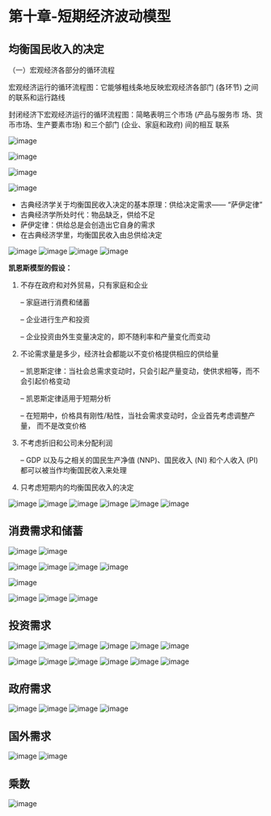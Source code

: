 # 第十章-短期经济波动模型

## 均衡国民收入的决定

（一）宏观经济各部分的循环流程 

 宏观经济运行的循环流程图：它能够粗线条地反映宏观经济各部门 (各环节)  之间的联系和运行路线 

 封闭经济下宏观经济运行的循环流程图：简略表明三个市场 (产品与服务市 场、货币市场、生产要素市场) 和三个部门 (企业、家庭和政府) 间的相互 联系

![image](https://user-images.githubusercontent.com/54904760/212678462-6d2936c3-232e-4179-8b0f-ccd4fb4ee3a7.png)

![image](https://user-images.githubusercontent.com/54904760/212678540-7e62f46b-31ca-4b37-850a-c1afafd5766a.png)

![image](https://user-images.githubusercontent.com/54904760/212678744-2c6e146c-6c19-4dd2-a3f8-0c54434d6155.png)

![image](https://user-images.githubusercontent.com/54904760/212678879-c898deac-32a5-406a-9162-f47de8377c0a.png)

- 古典经济学关于均衡国民收入决定的基本原理：供给决定需求—— “萨伊定律” 
-  古典经济学所处时代：物品缺乏，供给不足 
-  萨伊定律：供给总是会创造出它自身的需求 
-  在古典经济学里，均衡国民收入由总供给决定

![image](https://user-images.githubusercontent.com/54904760/212680030-6fed11b4-125b-41e5-9972-c93fcfc6be30.png)
![image](https://user-images.githubusercontent.com/54904760/212680061-df2a77fc-b1f5-4175-80f0-69ea5bf84e42.png)
![image](https://user-images.githubusercontent.com/54904760/212680085-e69daa7e-36d2-4e6e-81da-e50d3fa5bb06.png)
![image](https://user-images.githubusercontent.com/54904760/212680120-d93871f8-899d-4bf9-802b-1102b4e76ee4.png)

**凯恩斯模型的假设：**

1. 不存在政府和对外贸易，只有家庭和企业 

   – 家庭进行消费和储蓄 

   – 企业进行生产和投资 

   – 企业投资由外生变量决定的，即不随利率和产量变化而变动

2. 不论需求量是多少，经济社会都能以不变价格提供相应的供给量 

   – 凯恩斯定律：当社会总需求变动时，只会引起产量变动，使供求相等，而不会引起价格变动 

   – 凯恩斯定律适用于短期分析 

   – 在短期中，价格具有刚性/粘性，当社会需求变动时，企业首先考虑调整产量， 而不是改变价格

3. 不考虑折旧和公司未分配利润 

   – GDP 以及与之相关的国民生产净值 (NNP)、国民收入 (NI) 和个人收入 (PI)  都可以被当作均衡国民收入来处理 

4. 只考虑短期内的均衡国民收入的决定

   

![image](https://user-images.githubusercontent.com/54904760/212680734-60c95183-d717-433d-8b30-c867d3e4bfb1.png)
![image](https://user-images.githubusercontent.com/54904760/212680753-7acce3a4-848e-4b64-8db0-df0d849b9fa2.png)
![image](https://user-images.githubusercontent.com/54904760/212680781-1cf1008c-e22c-40d1-8b8d-faf73a44ad2b.png)
![image](https://user-images.githubusercontent.com/54904760/212680814-04d4aa75-55b9-499b-af46-cda9e9087930.png)
![image](https://user-images.githubusercontent.com/54904760/212680860-7821770a-e953-41dd-994a-efc81f4b1da9.png)
![image](https://user-images.githubusercontent.com/54904760/212680892-1405e602-1582-4593-a8f6-c8102d60a5bb.png)

## 消费需求和储蓄

![image](https://user-images.githubusercontent.com/54904760/212681162-bedb6ec7-7ef9-4609-a1a6-89bdebb8df27.png)
![image](https://user-images.githubusercontent.com/54904760/212681208-6402c80c-1d6b-4d0b-abf8-ed20aa0a4ff2.png)

![image](https://user-images.githubusercontent.com/54904760/212681503-f13b789d-ebca-4e3d-93cc-1c9506194d37.png)
![image](https://user-images.githubusercontent.com/54904760/212681542-d0ccfbc6-1bca-4e54-ad05-905321f81894.png)
![image](https://user-images.githubusercontent.com/54904760/212681594-740b8436-a571-4e5a-87a1-5c21a785da22.png)
![image](https://user-images.githubusercontent.com/54904760/212681621-ec0943db-2403-4e74-aca5-9eff73fba91c.png)

![image](https://user-images.githubusercontent.com/54904760/212681716-d27b70f4-d65e-42ba-9b03-1463e358fb5c.png)

![image](https://user-images.githubusercontent.com/54904760/212682403-62a15fbe-89e0-4188-b9e7-5189497c3481.png)
![image](https://user-images.githubusercontent.com/54904760/212682461-1a712c5c-6129-4b36-a7f9-a6416273ccea.png)
![image](https://user-images.githubusercontent.com/54904760/212682512-2a3bc2e9-b730-4f51-b45e-1422872e7ccf.png)

## 投资需求

![image](https://user-images.githubusercontent.com/54904760/212682913-f69e56f0-3682-4829-9752-c0e1c6c10c5e.png)
![image](https://user-images.githubusercontent.com/54904760/212682975-b5a7c590-16f5-474b-a4d4-240da7f0c5f1.png)
![image](https://user-images.githubusercontent.com/54904760/212683021-a6604fcd-a438-4cc7-a08c-2457698758ec.png)
![image](https://user-images.githubusercontent.com/54904760/212683126-9d7a5ca9-f476-427d-9821-c75de339206f.png)
![image](https://user-images.githubusercontent.com/54904760/212683189-ab6301d9-45da-4cf3-8f52-51749c241e9f.png)
![image](https://user-images.githubusercontent.com/54904760/212683233-51df04b4-8209-4228-9c2b-faa7a34857fa.png)



![image](https://user-images.githubusercontent.com/54904760/212683510-42fc5c38-3a7c-4b34-937e-a5416e075515.png)
![image](https://user-images.githubusercontent.com/54904760/212683534-e695703e-2a80-4040-ae4a-b8a48fe05423.png)
![image](https://user-images.githubusercontent.com/54904760/212683564-273df3e7-5302-43ac-8c3b-e235a1464b07.png)
![image](https://user-images.githubusercontent.com/54904760/212683598-9fe27536-e779-4c5c-93eb-52393d39d196.png)
![image](https://user-images.githubusercontent.com/54904760/212683639-5b4c43d1-4f6a-421f-a18f-aefe7e51dd35.png)
![image](https://user-images.githubusercontent.com/54904760/212683660-34d41f27-b03f-4165-8c1f-1539273fe611.png)

## 政府需求

![image](https://user-images.githubusercontent.com/54904760/212684203-d1e50395-b76a-4955-a0bb-d3390a5c1c84.png)
![image](https://user-images.githubusercontent.com/54904760/212684267-dc822a70-cd99-4eeb-9ab3-6c80a8e19277.png)
![image](https://user-images.githubusercontent.com/54904760/212684296-5d385b7b-f941-4da8-b180-df02f19ecc6d.png)
![image](https://user-images.githubusercontent.com/54904760/212684334-f5fc09ab-b6d0-420c-959b-3b800be6e323.png)

## 国外需求

![image](https://user-images.githubusercontent.com/54904760/212684482-a0ff9865-3590-400f-82c1-8bf49aea0772.png)
![image](https://user-images.githubusercontent.com/54904760/212684523-6ec36be5-505e-45a7-8c5c-1dc3b6f3c7c8.png)

## 乘数

![image](https://user-images.githubusercontent.com/54904760/212684971-c7464d4b-10d1-46cd-8c35-3cf724f28731.png)
